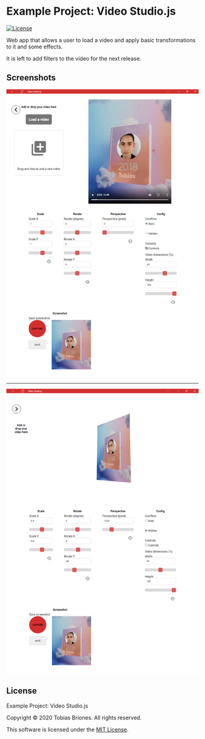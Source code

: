 # Example Project: Video Studio.js
[![License](https://img.shields.io/github/license/TobiasBriones/example.programming.video-processing.web.video-studio-js)](https://github.com/TobiasBriones/example.programming.video-processing.web.video-studio-js/blob/master/LICENSE)

Web app that allows a user to load a video and apply basic transformations to it and some effects.

It is left to add filters to the video for the next release.

## Screenshots
![Screenshot 1](https://raw.githubusercontent.com/TobiasBriones/images-nl/master/example-projects/example.programming.video-processing.web.video-studio-js/screenshot-1.png)

---

![Screenshot 2](https://raw.githubusercontent.com/TobiasBriones/images-nl/master/example-projects/example.programming.video-processing.web.video-studio-js/screenshot-2.png)

## License
Example Project: Video Studio.js

Copyright © 2020 Tobias Briones. All rights reserved.

This software is licensed under the [MIT License](https://github.com/TobiasBriones/example.programming.video-processing.web.video-studio-js/blob/master/LICENSE).
